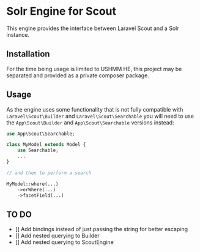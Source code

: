 # Solr Engine for Scout #

This engine provides the interface between Laravel Scout and a Solr instance.

## Installation ##

For the time being usage is limited to USHMM HE, this project may be separated and provided as a private composer package.

## Usage ##

As the engine uses some functionality that is not fully compatible with `Laravel\Scout\Builder` and `Laravel\Scout\Searchable` you will need to use the `App\Scout\Builder` and `App\Scout\Searchable` versions instead:

```php
use App\Scout\Searchable;

class MyModel extends Model {
    use Searchable;
    ...
}

// and then to perform a search

MyModel::where(...)
    ->orWhere(...)
    ->facetField(...)
```

## TO DO ##

- [] Add bindings instead of just passing the string for better escaping
- [] Add nested querying to Builder
- [] Add nested querying to ScoutEngine